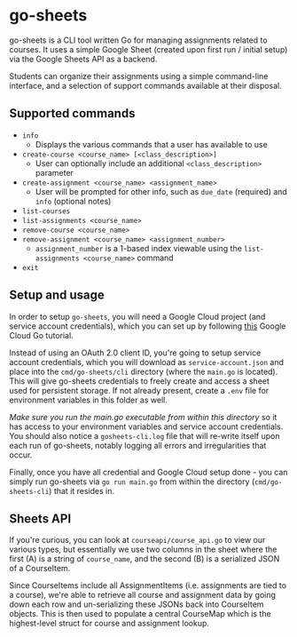 # go-sheets
go-sheets is a CLI tool written Go for managing assignments related to courses. It uses a simple Google Sheet (created upon first run / initial setup) via the Google Sheets API as a backend. 

Students can organize their assignments using a simple command-line interface, and a selection of support commands available at their disposal. 

## Supported commands
- `info`
    - Displays the various commands that a user has available to use
- `create-course <course_name> [<class_description>]`
    - User can optionally include an additional `<class_description>` parameter 
- `create-assignment <course_name> <assignment_name>` 
    - User will be prompted for other info, such as `due_date` (required) and `info` (optional notes)
- `list-courses` 
- `list-assignments <course_name>`
- `remove-course <course_name>`
- `remove-assignment <course_name> <assignment_number>`
    - `assignment_number` is a 1-based index viewable using the `list-assignments <course_name>` command
- `exit` 

## Setup and usage
In order to setup `go-sheets`, you will need a Google Cloud project (and service account credentials), which you can set up by following [this](https://developers.google.com/sheets/api/quickstart/go) Google Cloud Go tutorial.

Instead of using an OAuth 2.0 client ID, you're going to setup service account credentials, which you will download as `service-account.json` and place into the `cmd/go-sheets/cli` directory (where the `main.go` is located). This will give go-sheets credentials to freely create and access a sheet used for persistent storage. If not already present, create a `.env` file for environment variables in this folder as well. 

*Make sure you run the main.go executable from within this directory* so it has access to your environment variables and service account credentials. You should also notice a `gosheets-cli.log` file that will re-write itself upon each run of go-sheets, notably logging all errors and irregularities that occur. 

Finally, once you have all credential and Google Cloud setup done - you can simply run go-sheets via `go run main.go` from within the directory (`cmd/go-sheets-cli`) that it resides in.

## Sheets API 
If you're curious, you can look at `courseapi/course_api.go` to view our various types, but essentially we use two columns in the sheet where the first (A) is a string of `course_name`, and the second (B) is a serialized JSON of a CourseItem. 

Since CourseItems include all AssignmentItems (i.e. assignments are tied to a course), we're able to retrieve all course and assignment data by going down each row and un-serializing these JSONs back into CourseItem objects. This is then used to populate a central CourseMap which is the highest-level struct for course and assignment lookup. 


